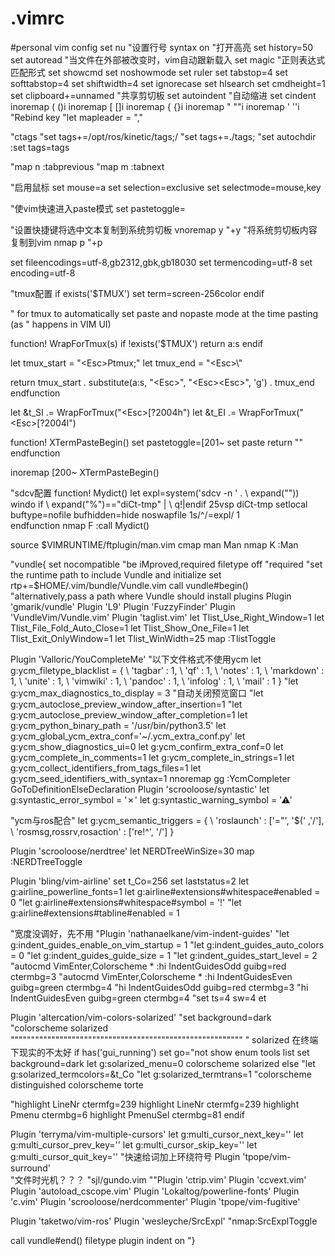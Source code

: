 # .vimrc
#personal vim config
set nu		"设置行号
syntax on	"打开高亮
set history=50
set autoread	"当文件在外部被改变时，vim自动跟新载入
set magic	"正则表达式匹配形式
set showcmd
set noshowmode
set ruler
set tabstop=4
set softtabstop=4
set shiftwidth=4
set ignorecase
set hlsearch
set cmdheight=1
set clipboard+=unnamed	"共享剪切板
set autoindent			"自动缩进
set cindent
inoremap ( ()<ESC>i
inoremap [ []<ESC>i
inoremap { {}<ESC>i
inoremap " ""<ESC>i
inoremap ' ''<ESC>i
"Rebind <Leader> key
"let mapleader = ","


"ctags
"set tags+=/opt/ros/kinetic/tags;/
"set tags+=./tags;
"set autochdir
:set tags=tags

"map <leader>n <esc>:tabprevious<CR>
"map <leader>m <esc>:tabnext<CR>

"启用鼠标
set mouse=a
set selection=exclusive
set selectmode=mouse,key

"使vim快速进入paste模式
set pastetoggle=<F10>

"设置快捷键将选中文本复制到系统剪切板
vnoremap <Leader>y "+y
"将系统剪切板内容复制到vim
nmap <Leader>p "+p

set fileencodings=utf-8,gb2312,gbk,gb18030
set termencoding=utf-8
set encoding=utf-8


"tmux配置
if exists('$TMUX')
	set term=screen-256color
endif

" for tmux to automatically set paste and nopaste mode at the time pasting (as
" happens in VIM UI)

function! WrapForTmux(s)
  if !exists('$TMUX')
    return a:s
  endif

  let tmux_start = "\<Esc>Ptmux;"
  let tmux_end = "\<Esc>\\"

  return tmux_start . substitute(a:s, "\<Esc>", "\<Esc>\<Esc>", 'g') . tmux_end
endfunction

let &t_SI .= WrapForTmux("\<Esc>[?2004h")
let &t_EI .= WrapForTmux("\<Esc>[?2004l")

function! XTermPasteBegin()
  set pastetoggle=<Esc>[201~
  set paste
  return ""
endfunction

inoremap <special> <expr> <Esc>[200~ XTermPasteBegin()

"sdcv配置
function! Mydict()
  let expl=system('sdcv -n ' .
  \ expand("<cword>"))
  windo if
  \ expand("%")=="diCt-tmp" |
  \ q!|endif
  25vsp diCt-tmp
  setlocal buftype=nofile bufhidden=hide noswapfile
  1s/^/\=expl/
  1  
endfunction
nmap F :call Mydict()<cr>

source $VIMRUNTIME/ftplugin/man.vim
cmap man Man
nmap K :Man <cword><CR>

"vundle{
set nocompatible	"be iMproved,required
filetype off		"required
"set the runtime path to include Vundle and initialize
set rtp+=$HOME/.vim/bundle/Vundle.vim
call vundle#begin()
"alternatively,pass a path where Vundle should install plugins
Plugin 'gmarik/vundle'
Plugin 'L9'
Plugin 'FuzzyFinder'
Plugin 'VundleVim/Vundle.vim'
Plugin 'taglist.vim'
let Tlist_Use_Right_Window=1
let Tlist_File_Fold_Auto_Close=1
let Tlist_Show_One_File=1
let Tlist_Exit_OnlyWindow=1
let Tlist_WinWidth=25
map <F8> :TlistToggle<CR>


Plugin 'Valloric/YouCompleteMe'
"以下文件格式不使用ycm
let g:ycm_filetype_blacklist = {
      \ 'tagbar' : 1,
      \ 'qf' : 1,
      \ 'notes' : 1,
      \ 'markdown' : 1,
      \ 'unite' : 1,
      \ 'vimwiki' : 1,
      \ 'pandoc' : 1,
      \ 'infolog' : 1,
      \ 'mail' : 1
      \}
"let g:ycm_max_diagnostics_to_display = 3
"自动关闭预览窗口
"let g:ycm_autoclose_preview_window_after_insertion=1
"let g:ycm_autoclose_preview_window_after_completion=1
let g:ycm_python_binary_path = '/usr/bin/python3.5'
let g:ycm_global_ycm_extra_conf='~/.ycm_extra_conf.py'
let g:ycm_show_diagnostics_ui=0
let g:ycm_confirm_extra_conf=0
let g:ycm_complete_in_comments=1
let g:ycm_complete_in_strings=1
let g:ycm_collect_identifiers_from_tags_files=1
let g:ycm_seed_identifiers_with_syntax=1
nnoremap <leader>gg :YcmCompleter GoToDefinitionElseDeclaration<CR>
Plugin 'scrooloose/syntastic'
let g:syntastic_error_symbol = '✗'
let g:syntastic_warning_symbol = '⚠'

"ycm与ros配合"
let g:ycm_semantic_triggers = {
\	'roslaunch' : ['="', '$(' ,'/'],
\	'rosmsg,rossrv,rosaction' : ['re!^', '/']
\}

Plugin 'scrooloose/nerdtree'
let NERDTreeWinSize=30
map <F4> :NERDTreeToggle<CR>

Plugin 'bling/vim-airline'
set t_Co=256
set laststatus=2
let g:airline_powerline_fonts=1
let g:airline#extensions#whitespace#enabled = 0 
"let g:airline#extensions#whitespace#symbol = '!'
"let g:airline#extensions#tabline#enabled = 1

"宽度没调好，先不用
"Plugin 'nathanaelkane/vim-indent-guides'
"let g:indent_guides_enable_on_vim_startup = 1
"let g:indent_guides_auto_colors = 0
"let g:indent_guides_guide_size = 1
"let g:indent_guides_start_level = 2
"autocmd VimEnter,Colorscheme * :hi IndentGuidesOdd  guibg=red   ctermbg=3
"autocmd VimEnter,Colorscheme * :hi IndentGuidesEven guibg=green ctermbg=4
"hi IndentGuidesOdd guibg=red ctermbg=3
"hi IndentGuidesEven guibg=green ctermbg=4
"set ts=4 sw=4 et


Plugin 'altercation/vim-colors-solarized'
"set background=dark
"colorscheme solarized 
"""""""""""""""""""""""""""""""""""""""""""""""""""""""""
" solarized 在终端下现实的不太好
if has('gui_running') 
  set go="not show enum tools list
  set background=dark
  let g:solarized_menu=0
  colorscheme solarized 
else
  "let g:solarized_termcolors=&t_Co
  "let g:solarized_termtrans=1
  "colorscheme distinguished 
  colorscheme torte 

  "highlight LineNr ctermfg=239
  highlight LineNr ctermfg=239
  highlight Pmenu ctermbg=6
  highlight PmenuSel ctermbg=81
endif

Plugin 'terryma/vim-multiple-cursors'
let g:multi_cursor_next_key='<C-n>'
let g:multi_cursor_prev_key='<C-p>'
let g:multi_cursor_skip_key='<C-x>'
let g:multi_cursor_quit_key='<Esc>'
"快速给词加上环绕符号
Plugin 'tpope/vim-surround'			
"文件时光机？？？
"sjl/gundo.vim
""Plugin 'ctrip.vim'
Plugin 'ccvext.vim'
Plugin 'autoload_cscope.vim'
Plugin 'Lokaltog/powerline-fonts'
Plugin 'c.vim'
Plugin 'scrooloose/nerdcommenter'
Plugin 'tpope/vim-fugitive'

Plugin 'taketwo/vim-ros'
Plugin 'wesleyche/SrcExpl'
"nmap<F7>:SrcExplToggle<CR>

call vundle#end()
filetype plugin indent on
"}
